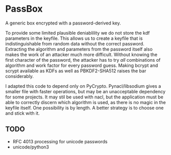 
PassBox
=======

A generic box encrypted with a password-derived key.

To provide some limited plausible deniablility we do not store the kdf
parameters in the keyfile.  This allows us to create a keyfile that is
indistinguishable from random data without the correct password. Extracting the
algorithm and parameters from the password itself also makes the work of an
attacker much more difficult. Without knowing the first character of the
password, the attacker has to try *all* combinations of algorithm and work
factor for every password guess. Making bcrypt and scrypt available as KDFs as
well as PBKDF2-SHA512 raises the bar considerably.

I adapted this code to depend only on PyCrypto. Pynacl/libsodium gives a
smaller file with faster operations, but may be an unacceptable dependency for
some projects. It may stil be used with nacl, but the application must be 
able to correctly discern which algorithm is used, as there is no magic in
the keyfile itself. One possibility is by length.  A better strategy is to
choose one and stick with it.

TODO
----
* RFC 4013 processing for unicode passwords
* unicode/python3
